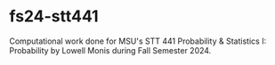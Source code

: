 # fs24-stt441
Computational work done for MSU's STT 441 Probability &amp; Statistics I: Probability by Lowell Monis during Fall Semester 2024.
